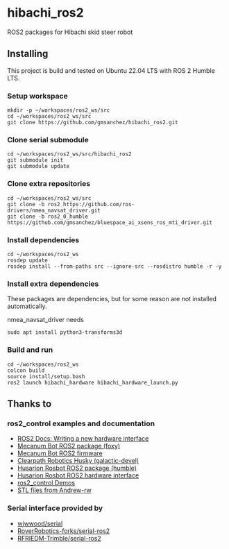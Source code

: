 # hibachi_ros2
ROS2 packages for Hibachi skid steer robot

## Installing

This project is build and tested on Ubuntu 22.04 LTS with ROS 2 Humble LTS.

### Setup workspace
```
mkdir -p ~/workspaces/ros2_ws/src
cd ~/workspaces/ros2_ws/src
git clone https://github.com/gmsanchez/hibachi_ros2.git
```

### Clone serial submodule
```
cd ~/workspaces/ros2_ws/src/hibachi_ros2
git submodule init
git submodule update
```

### Clone extra repositories
```
cd ~/workspaces/ros2_ws/src
git clone -b ros2 https://github.com/ros-drivers/nmea_navsat_driver.git
git clone -b ros2_0_humble https://github.com/gmsanchez/bluespace_ai_xsens_ros_mti_driver.git
```

### Install dependencies
```
cd ~/workspaces/ros2_ws
rosdep update
rosdep install --from-paths src --ignore-src --rosdistro humble -r -y
```

### Install extra dependencies

These packages are dependencies, but for some reason are not installed automatically.

nmea_navsat_driver needs

```
sudo apt install python3-transforms3d
```

### Build and run
```
cd ~/workspaces/ros2_ws
colcon build
source install/setup.bash
ros2 launch hibachi_hardware hibachi_hardware_launch.py
```

## Thanks to

### ros2_control examples and documentation

* [ROS2 Docs: Writing a new hardware interface](https://control.ros.org/master/doc/ros2_control/hardware_interface/doc/writing_new_hardware_interface.html)
* [Mecanum Bot ROS2 package (foxy)](https://github.com/deborggraever/ros2-mecanum-bot)
* [Mecanum Bot ROS2 firmware](https://github.com/deborggraever/ros2-mecanum-bot-firmware)
* [Clearpath Robotics Husky (galactic-devel)](https://github.com/husky/husky/tree/galactic-devel)
* [Husarion Rosbot ROS2 package (humble)](https://github.com/husarion/rosbot_ros/tree/humble) 
* [Husarion Rosbot ROS2 hardware interface](https://github.com/husarion/rosbot_hardware_interfaces)
* [ros2_control Demos](https://github.com/ros-controls/ros2_control_demos)
* [STL files from Andrew-rw](https://github.com/Andrew-rw/different_parts_stl)

### Serial interface provided by

* [wjwwood/serial](https://github.com/wjwwood/serial/tree/ros2)
* [RoverRobotics-forks/serial-ros2](https://github.com/RoverRobotics-forks/serial-ros2)
* [RFRIEDM-Trimble/serial-ros2](https://github.com/RFRIEDM-Trimble/serial-ros2)